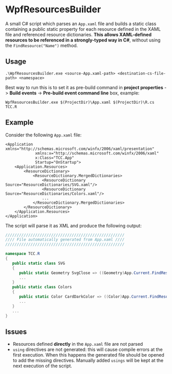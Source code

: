 # WpfResourcesBuilder
A small C# script which parses an `App.xaml` file and builds a static class containing a public static property for each resource defined in the XAML file and referenced resource dictionaries. **This allows XAML-defined resources to be referenced in a strongly-typed way in C#**, without using the `FindResource("Name")` method.

## Usage
`
.\WpfResourcesBuilder.exe <source-App.xaml-path> <destination-cs-file-path> <namespace>
`

Best way to run this is to set it as pre-build command in **project properties** -> **Build events** -> **Pre-build event command line** box, example:
```
WpfResourcesBuilder.exe $(ProjectDir)\App.xaml $(ProjectDir)\R.cs TCC.R
```

## Example
Consider the following `App.xaml` file:
```xaml
<Application xmlns="http://schemas.microsoft.com/winfx/2006/xaml/presentation"
             xmlns:x="http://schemas.microsoft.com/winfx/2006/xaml"
             x:Class="TCC.App"
             Startup="OnStartup">
    <Application.Resources>
        <ResourceDictionary>
            <ResourceDictionary.MergedDictionaries>
                <ResourceDictionary Source="ResourceDictionaries/SVG.xaml"/>
                <ResourceDictionary Source="ResourceDictionaries/Colors.xaml"/>
                ...
            </ResourceDictionary.MergedDictionaries>
        </ResourceDictionary>
    </Application.Resources>
</Application>
```
The script will parse it as XML and produce the following output:
```csharp
////////////////////////////////////////////////////
//// File automatically generated from App.xaml ////
////////////////////////////////////////////////////

namespace TCC.R
{
   public static class SVG
   {
      public static Geometry SvgClose => ((Geometry)App.Current.FindResource("SvgClose"));
      ...
   }
   public static class Colors
   {
      public static Color CardDarkColor => ((Color)App.Current.FindResource("CardDarkColor"));
      ...
   }
   ...
}
```
## Issues
- Resources defined **directly** in the `App.xaml` file are not parsed
- `using` directives are not generated: this will cause compile errors at the first execution. When this happens the generated file should be opened to add the missing directives. Manually added `usings` will be kept at the next execution of the script.
